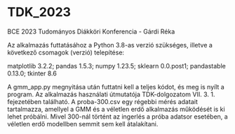 # TDK_2023
BCE 2023 Tudományos Diákköri Konferencia - Gárdi Réka

Az alkalmazás futtatásához a Python 3.8-as verzió szükséges, illetve a következő csomagok (verzió) telepítése:

matplotlib 3.2.2; 
pandas 1.5.3;
numpy 1.23.5;
sklearn 0.0.post1;
pandastable 0.13.0;
tkinter 8.6

A gmm_app.py megnyitása után futtatni kell a teljes kódot, és meg is nyílt a program. Az alkalmazás használati útmutatója TDK-dolgozatom VII. 3. 1. fejezetében található.
A proba-300.csv egy régebbi mérés adatait tartalmazza, amellyel a GMM és a véletlen erdő alkalmazás működését is ki lehet próbálni. Mivel 300-nál történt az ingerlés a próba adatsor esetében, a véletlen erdő modellben semmit sem kell átalakítani.
